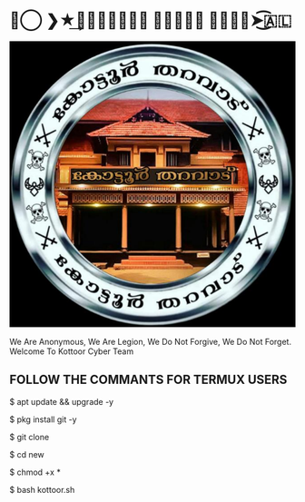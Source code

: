 <!DOCTYPE html>
<html>
<head>
<h1>➳⃝ ❯★͢𝙆𝙊𝙏𝙏𝙊𝙊𝙍 𝘾𝙔𝘽𝙀𝙍 𝙏𝙀𝘼𝙈➤͜͡🇦🇱</h1>

<a>
<img src="➳⃝ ❯★͢𝙆𝙊𝙏𝙏𝙊𝙊𝙍 𝘾𝙔𝘽𝙀𝙍 𝙏𝙀𝘼𝙈➤͜͡🇦🇱.jpg"

</a>
<p>We Are Anonymous, We Are Legion, We Do Not Forgive, We Do Not Forget. Welcome To Kottoor Cyber Team</p>


<h2>FOLLOW THE COMMANTS FOR TERMUX USERS</h2>
<p>$ apt update && upgrade -y</p>
<p>$ pkg install git -y</p>
<p>$ git clone  </p>
<p>$ cd new</p>
<p>$ chmod +x *</p>
<p>$ bash kottoor.sh</p>
</head>
<body>

</body>
</html>
